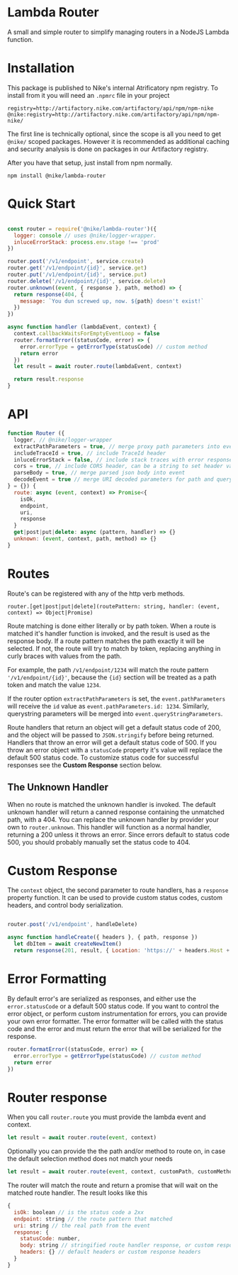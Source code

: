 # Lambda Router

A small and simple router to simplify managing routers in a NodeJS Lambda function.

# Installation

This package is published to Nike's internal Atrificatory npm registry. To install from it you will need an `.npmrc` file in your project

```
registry=http://artifactory.nike.com/artifactory/api/npm/npm-nike
@nike:registry=http://artifactory.nike.com/artifactory/api/npm/npm-nike/
```

The first line is technically optional, since the scope is all you need to get `@nike/` scoped packages. However it is recommended as additional caching and security analysis is done on packages in our Artifactory registry.

After you have that setup, just install from npm normally.

```
npm install @nike/lambda-router
```

# Quick Start
```javascript

const router = require('@nike/lambda-router')({
  logger: console // uses @nike/logger-wrapper.
  inluceErrorStack: process.env.stage !== 'prod'
})

router.post('/v1/endpoint', service.create)
router.get('/v1/endpoint/{id}', service.get)
router.put('/v1/endpoint/{id}', service.put)
router.delete('/v1/endpoint/{id}', service.delete)
router.unknown((event, { response }, path, method) => {
  return response(404, {
    message: `You dun screwed up, now. ${path} doesn't exist!`
  })
})

async function handler (lambdaEvent, context) {
  context.callbackWaitsForEmptyEventLoop = false
  router.formatError((statusCode, error) => {
    error.errorType = getErrorType(statusCode) // custom method
    return error
  })
  let result = await router.route(lambdaEvent, context)

  return result.response
}
```

# API

```javascript
function Router ({
  logger, // @nike/logger-wrapper 
  extractPathParameters = true, // merge proxy path parameters into event.pathParameters
  includeTraceId = true, // include TraceId header
  inluceErrorStack = false, // include stack traces with error responses
  cors = true, // include CORS header, can be a string to set header value or true for '*'
  parseBody = true, // merge parsed json body into event
  decodeEvent = true // merge URI decoded parameters for path and querystring
} = {}) {
  route: async (event, context) => Promise<{
    isOk,
    endpoint,
    uri,
    response
  }
  get|post|put|delete: async (pattern, handler) => {}
  unknown: (event, context, path, method) => {}
}
```

# Routes

Route's can be registered with any of the http verb methods.

`router.[get|post|put|delete](routePattern: string, handler: (event, context) => Object|Promise)`

Route matching is done either literally or by path token. When a route is matched it's handler function is invoked, and the result is used as the response body. If a route pattern matches the path exactly it will be selected. If not, the route will try to match by token, replacing anything in curly braces with values from the path.

For example, the path `/v1/endpoint/1234` will match the route pattern `'/v1/endpoint/{id}'`, because the `{id}` section will be treated as a path token and match the value `1234`.

If the router option `extractPathParameters` is set, the `event.pathParameters` will receive the `id` value as `event.pathParameters.id: 1234`. Similarly, querystring parameters will be merged into `event.queryStringParameters`.

Route handlers that return an object will get a default status code of 200, and the object will be passed to `JSON.stringify` before being returned. Handlers that throw an error will get a default status code of 500. If you throw an error object with a `statusCode` property it's value will replace the default 500 status code. To customize status code for successful responses see the **Custom Response** section below.


## The Unknown Handler

When no route is matched the unknown handler is invoked. The default unknown handler will return a canned response containing the unmatched path, with a 404. You can replace the unknown handler by provider your own to `router.unknown`. This handler will function as a normal handler, returning a 200 unless it throws an error. Since errors default to status code 500, you should probably manually set the status code to 404.

# Custom Response

The `context` object, the second parameter to route handlers, has a `response` property function. It can be used to provide custom status codes, custom headers, and control body serialization.

```javascript

router.post('/v1/endpoint', handleDelete)

async function handleCreate({ headers }, { path, response })
  let dbItem = await createNewItem()
  return response(201, result, { Location: 'https://' + headers.Host + path + '/' + dbItem.id })
```


# Error Formatting

By default error's are serialized as responses, and either use the `error.statusCode` or a default 500 status code. If you want to control the error object, or perform custom instrumentation for errors, you can provide your own error formatter. The error formatter will be called with the status code and the error and must return the error that will be serialized for the response.

```javascript
router.formatError((statusCode, error) => {
  error.errorType = getErrorType(statusCode) // custom method
  return error
})
```

# Router response

When you call `router.route` you must provide the lambda event and context.

```javascript
let result = await router.route(event, context)
```

Optionally you can provide the the path and/or method to route on, in case the default selection method does not match your needs

```javascript
let result = await router.route(event, context, customPath, customMethod)
```

The router will match the route and return a promise that will wait on the matched route handler. The result looks like this

```javascript
{
  isOk: boolean // is the status code a 2xx
  endpoint: string // the route pattern that matched
  uri: string // the real path from the event
  response: {
    statusCode: number,
    body: string // stringified route handler response, or custom response
    headers: {} // default headers or custom response headers
  }
}

```
